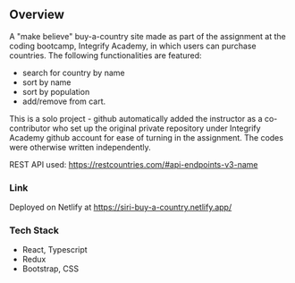 ## Overview

A "make believe" buy-a-country site made as part of the assignment at the coding bootcamp, Integrify Academy, in which users can purchase countries. The following functionalities are featured: 
- search for country by name
- sort by name
- sort by population
- add/remove from cart.

This is a solo project - github automatically added the instructor as a co-contributor who set up the original private repository under Integrify Academy github account for ease of turning in the assignment. The codes were otherwise written independently.

REST API used: https://restcountries.com/#api-endpoints-v3-name

### Link

Deployed on Netlify at https://siri-buy-a-country.netlify.app/

### Tech Stack

- React, Typescript
- Redux
- Bootstrap, CSS
